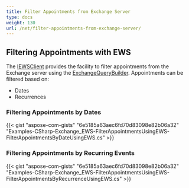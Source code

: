 ```yaml
---
title: Filter Appointments from Exchange Server
type: docs
weight: 130
url: /net/filter-appointments-from-exchange-server/
---
```



## **Filtering Appointments with EWS**

The [IEWSClient](https://reference.aspose.com/email/net/aspose.email.clients.exchange.webservice/iewsclient/) provides the facility to filter appointments from the Exchange server using the [ExchangeQueryBuilder](https://reference.aspose.com/email/net/aspose.email.clients.exchange/exchangequerybuilder/). Appointments can be filtered based on:

- Dates
- Recurrences
  
### **Filtering Appointments by Dates**

{{< gist "aspose-com-gists" "6e5185a63aec6fd70d83098e82b06a32" "Examples-CSharp-Exchange_EWS-FilterAppointmentsUsingEWS-FilterAppointmentsByDateUsingEWS.cs" >}}

### **Filtering Appointments by Recurring Events**

{{< gist "aspose-com-gists" "6e5185a63aec6fd70d83098e82b06a32" "Examples-CSharp-Exchange_EWS-FilterAppointmentsUsingEWS-FilterAppointmentsByRecurrenceUsingEWS.cs" >}}
